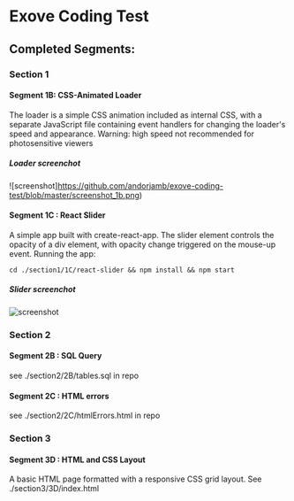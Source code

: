 # Exove Coding Test


## Completed Segments:

### Section 1

#### Segment 1B: CSS-Animated Loader

The loader is a simple CSS animation included as internal CSS, with a separate JavaScript file containing event handlers for changing the loader's speed and appearance. 
Warning: high speed not recommended for photosensitive viewers

##### Loader screenchot

![screenshot]https://github.com/andorjamb/exove-coding-test/blob/master/screenshot_1b.png)


#### Segment 1C : React Slider

A simple app built with create-react-app. 
The slider element controls the opacity of a div element, with opacity change triggered on the mouse-up event. 
Running the app:
```
cd ./section1/1C/react-slider && npm install && npm start
``` 

##### Slider screenchot

![screenshot](https://github.com/andorjamb/exove-coding-test/blob/master/screenshot_c1.png)

### Section 2

#### Segment 2B : SQL Query

see ./section2/2B/tables.sql  in repo

#### Segment 2C : HTML errors

see ./section2/2C/htmlErrors.html  in repo


### Section 3

#### Segment 3D : HTML and CSS Layout

A basic HTML page formatted with a responsive CSS grid layout.
See ./section3/3D/index.html

